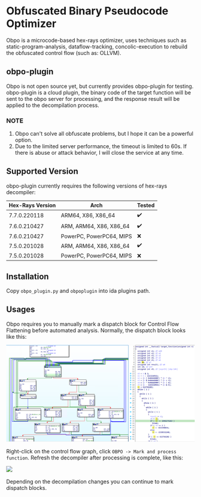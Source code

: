 # Obfuscated Binary Pseudocode Optimizer

Obpo is a microcode-based hex-rays optimizer, uses techniques such as static-program-analysis, dataflow-tracking,
concolic-execution to rebuild the obfuscated control flow (such as: OLLVM).

## obpo-plugin

Obpo is not open source yet, but currently provides obpo-plugin for testing. obpo-plugin is a cloud plugin, the binary
code of the target function will be sent to the obpo server for processing, and the response result will be applied to
the decompilation process.

### NOTE

1. Obpo can't solve all obfuscate problems, but I hope it can be a powerful option.
2. Due to the limited server performance, the timeout is limited to 60s. If there is abuse or attack behavior, I will
   close the service at any time.

## Supported Version

obpo-plugin currently requires the following versions of hex-rays decompiler:

| Hex-Rays Version | Arch                     | Tested |
| ---------------- | ------------------------ | ------ |
| 7.7.0.220118     | ARM64, X86, X86_64       | ✔️   |
| 7.6.0.210427     | ARM, ARM64, X86, X86_64  | ✔️   |
| 7.6.0.210427     | PowerPC, PowerPC64, MIPS | ❌️   |
| 7.5.0.201028     | ARM, ARM64, X86, X86_64  | ✔️   |
| 7.5.0.201028     | PowerPC, PowerPC64, MIPS | ❌️   |

## Installation

Copy `obpo_plugin.py` and `obpoplugin` into ida plugins path.

## Usages

Obpo requires you to manually mark a dispatch block for Control Flow Flattening before automated analysis. Normally, the
dispatch block looks like this:

![](./assets/dispatchblock.png)

Right-click on the control flow graph, click `OBPO -> Mark and process function`. Refresh the decompiler after
processing is complete, like this:

![](./assets/demo.gif)

Depending on the decompilation changes you can continue to mark dispatch blocks.